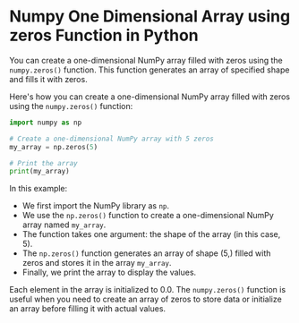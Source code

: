 # Numpy One Dimensional Array using zeros Function in Python

You can create a one-dimensional NumPy array filled with zeros using the `numpy.zeros()` function. This function generates an array of specified shape and fills it with zeros.

Here's how you can create a one-dimensional NumPy array filled with zeros using the `numpy.zeros()` function:

```python
import numpy as np

# Create a one-dimensional NumPy array with 5 zeros
my_array = np.zeros(5)

# Print the array
print(my_array)
```

In this example:

- We first import the NumPy library as `np`.
- We use the `np.zeros()` function to create a one-dimensional NumPy array named `my_array`.
- The function takes one argument: the shape of the array (in this case, 5).
- The `np.zeros()` function generates an array of shape (5,) filled with zeros and stores it in the array `my_array`.
- Finally, we print the array to display the values.

Each element in the array is initialized to 0.0. The `numpy.zeros()` function is useful when you need to create an array of zeros to store data or initialize an array before filling it with actual values.